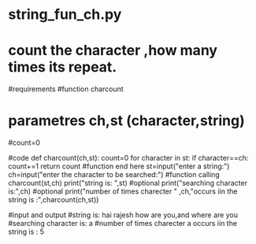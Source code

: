 # string_fun_ch.py
# count the character ,how many times its repeat.
#requirements
#function  charcount
# parametres  ch,st (character,string)
#count=0

#code
def charcount(ch,st):
    count=0
    for character in st:
        if character==ch:     
            count+=1
    return count
#function end here
st=input("enter  a string:")
ch=input("enter the character to be searched:")
#function calling
charcount(st,ch)
print("string is: ",st)                   #optional
print("searching character is:",ch)    #optional
print("number of times charecter " ,ch,"occurs iin the string is :",charcount(ch,st))




#input and output
#string is:  hai  rajesh how are you,and  where are you
#searching character is: a
#number of times charecter  a occurs iin the string is : 5




